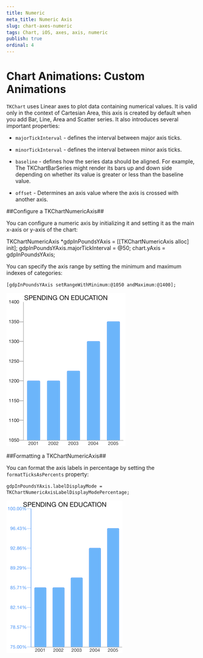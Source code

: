 ```yaml
---
title: Numeric
meta_title: Numeric Axis
slug: chart-axes-numeric
tags: Chart, iOS, axes, axis, numeric
publish: true
ordinal: 4
---
```


# Chart Animations: Custom Animations

<code>TKChart</code> uses Linear axes to plot data containing numerical values. It is valid only in the context of Cartesian Area, this axis is created by default when you add Bar, Line, Area and Scatter series. It also introduces several important properties:

- <code>majorTickInterval</code> - defines the interval between major axis ticks.

- <code>minorTickInterval</code> - defines the interval between minor axis ticks.

- <code>baseline</code> - defines how the series data should be aligned. For example, The TKChartBarSeries might render its bars up and down side depending on whether its value is greater or less than the baseline value.

- <code>offset</code> - Determines an axis value where the axis is crossed with another axis.

##Configure a TKChartNumericAxis##

You can configure a numeric axis by initializing it and setting it as the main x-axis or y-axis of the chart:

   TKChartNumericAxis *gdpInPoundsYAxis = [[TKChartNumericAxis alloc] init];
   gdpInPoundsYAxis.majorTickInterval = @50;
   chart.yAxis = gdpInPoundsYAxis;

You can specify the axis range by setting the minimum and maximum indexes of categories:

    [gdpInPoundsYAxis setRangeWithMinimum:@1050 andMaximum:@1400];

<img src="../../images/chart-axes-numeric001.png">

##Formatting a TKChartNumericAxis##

You can format the axis labels in percentage by setting the <code>formatTicksAsPercents</code> property: 

    gdpInPoundsYAxis.labelDisplayMode = TKChartNumericAxisLabelDisplayModePercentage;

<img src="../../images/chart-axes-numeric002.png">